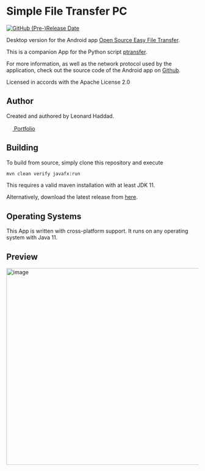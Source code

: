 # Simple File Transfer PC
<a href="https://github.com/leolion3/Simple-File-Transfer-PC/releases" target="_blank" rel="no-referer">
  <img alt="GitHub (Pre-)Release Date" src="https://img.shields.io/github/release-date-pre/leolion3/Simple-File-Transfer-PC?style=for-the-badge">
</a>

Desktop version for the Android app <a href="https://play.google.com/store/apps/details?id=software.isratech.filetransferos" target="_blank">Open Source Easy File Transfer</a>.

This is a companion App for the Python script <a href="https://github.com/leolion3/Portfolio/tree/master/Python/FileSender" target="_blank">ptransfer</a>.

For more information, as well as the network protocol used by the application, check out the source code of the Android app on <a href="https://github.com/leolion3/Simple-File-Transferer-Android" target="_blank">Github</a>.

Licensed in accords with the Apache License 2.0

## Author

Created and authored by Leonard Haddad.

<a href="https://leolion3.github.io/Portfolio" target="_blank"><img src="https://raw.githubusercontent.com/danielcranney/readme-generator/main/public/icons/socials/github.svg" width="16" height="16"> Portfolio</a>

## Building

To build from source, simply clone this repository and execute

```bash
mvn clean verify javafx:run
```

This requires a valid maven installation with at least JDK 11.

Alternatively, download the latest release from <a href="https://github.com/leolion3/Simple-File-Transfer-PC/releases" target="_blank">here</a>.

## Operating Systems

This App is written with cross-platform support. It runs on any operating system with Java 11. 

## Preview

<img width="515" alt="image" src="https://user-images.githubusercontent.com/45939246/212549119-349d5aa1-8f91-420a-a66a-7213278cbcd5.png">
